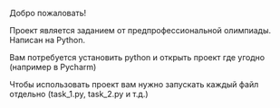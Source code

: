 Добро пожаловать!

Проект является заданием от предпрофессиональной олимпиады. Написан на Python.

Вам потребуется установить python и открыть проект где угодно (например в Pycharm)

Чтобы использовать проект вам нужно запускать каждый файл отдельно (task_1.py, task_2.py и т.д.)
